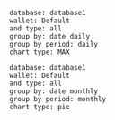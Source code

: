
```alfonso
database: database1
wallet: Default
and type: all
group by: date daily
group by period: daily
chart type: MAX
```



```alfonso
database: database1
wallet: Default
and type: all
group by: date monthly
group by period: monthly
chart type: pie
```














